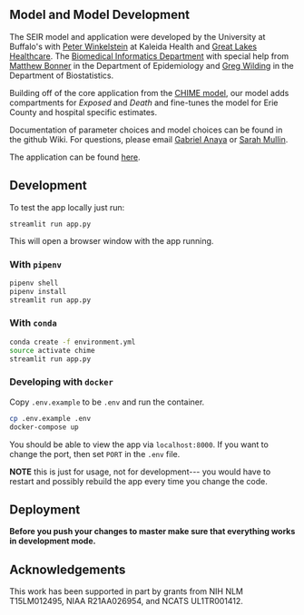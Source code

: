 ## Model and Model Development
The SEIR model and application were developed by the University at Buffalo's with [Peter Winkelstein](http://medicine.buffalo.edu/faculty/profile.html?ubit=pwink) at Kaleida Health and [Great Lakes Healthcare](https://www.greatlakeshealth.com). The [Biomedical Informatics Department](http://medicine.buffalo.edu/departments/biomedical-informatics.html) with special help from [Matthew Bonner](http://sphhp.buffalo.edu/epidemiology-and-environmental-health/faculty-and-staff/faculty-directory/mrbonner.html) in the Department of Epidemiology and [Greg Wilding](http://sphhp.buffalo.edu/biostatistics/faculty-and-staff/faculty-directory/gwilding.html) in the Department of Biostatistics. 

Building off of the core application from the [CHIME model](https://github.com/CodeForPhilly/chime/), our model adds compartments for _Exposed_ and _Death_ and fine-tunes the model for Erie County and hospital specific estimates.

Documentation of parameter choices and model choices can be found in the github Wiki.  For questions, please email [Gabriel Anaya](ganaya@buffalo.edu) or [Sarah Mullin](sarahmul@buffalo.edu).  

The application can be found [here](https://khcovid19.herokuapp.com).

## Development
To test the app locally just run:

`streamlit run app.py`

This will open a browser window with the app running.

### With `pipenv`
```bash
pipenv shell
pipenv install
streamlit run app.py
```

### With `conda` 
```bash
conda create -f environment.yml
source activate chime
streamlit run app.py
```

### Developing with `docker`

Copy `.env.example` to be `.env` and run the container.

```bash
cp .env.example .env
docker-compose up
```

You should be able to view the app via `localhost:8000`. If you want to change the
port, then set `PORT` in the `.env` file.

**NOTE** this is just for usage, not for development--- you would have to restart and possibly rebuild the app every time you change the code. 

## Deployment
**Before you push your changes to master make sure that everything works in development mode.**

## Acknowledgements

This work has been supported in part by grants from NIH NLM T15LM012495, NIAA R21AA026954, and NCATS UL1TR001412.
